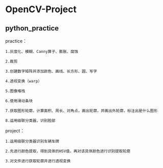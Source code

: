 # OpenCV-Project
## python_practice
  practice：
  
    1.灰度化、模糊、Canny算子、膨胀、腐蚀 

    2.裁剪 

    3.创建数字矩阵并添加颜色、画线、长方形、圆、写字 

    4.透视变换（warp） 

    5.图像堆栈 

    6.使用滑动条块 

    7.获取图形轮廓，计算面积、周长、对角点，画出轮廓，并画出外轮廓，标注出是什么图形 

    8.运用级联分类器，识别脸部 
  
  project：
  
    1.运用级联分类器识别车辆车牌
    
    2.先进行颜色提取，得到具体的HSV值，再对该具体颜色进行识别提取轮廓
    
    3.对文件进行获取轮廓并进行透视变换
    
